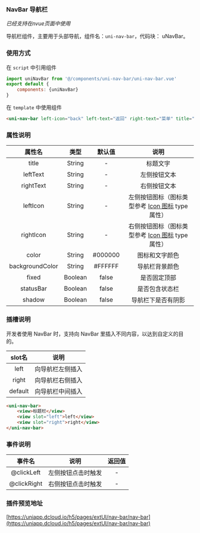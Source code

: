 

### NavBar 导航栏
*已经支持在nvue页面中使用*

导航栏组件，主要用于头部导航，组件名：``uni-nav-bar``，代码块： uNavBar。

### 使用方式

在 ``script`` 中引用组件 

```javascript
import uniNavBar from '@/components/uni-nav-bar/uni-nav-bar.vue'
export default {
    components: {uniNavBar}
}
```

在 ``template`` 中使用组件

```html
<uni-nav-bar left-icon="back" left-text="返回" right-text="菜单" title="导航栏组件"></uni-nav-bar>
```

### 属性说明

|属性名				|类型	|默认值	|说明																						|
|:-:				|:-:	|:-:	|:-:																						|
|title				|String	|-		|标题文字																					|
|leftText			|String	|-		|左侧按钮文本																				|
|rightText			|String	|-		|右侧按钮文本																				|
|leftIcon			|String	|-		|左侧按钮图标（图标类型参考 [Icon 图标](http://ext.dcloud.net.cn/plugin?id=28) type 属性）	|
|rightIcon			|String	|-		|右侧按钮图标（图标类型参考 [Icon 图标](http://ext.dcloud.net.cn/plugin?id=28) type 属性）	|
|color				|String	|#000000|图标和文字颜色																				|
|backgroundColor	|String	|#FFFFFF|导航栏背景颜色																				|
|fixed				|Boolean|false	|是否固定顶部																				|
|statusBar			|Boolean|false	|是否包含状态栏																			|
|shadow				|Boolean|false	|导航栏下是否有阴影																			|

### 插槽说明

开发者使用 NavBar 时，支持向 NavBar 里插入不同内容，以达到自定义的目的。

|slot名	|说明				|
|:-:	|:-:				|
|left	|向导航栏左侧插入	|
|right	|向导航栏右侧插入	|
|default|向导航栏中间插入	|

```html
<uni-nav-bar>
    <view>标题栏</view>
    <view slot="left">left</view>
    <view slot="right">right</view>
</uni-nav-bar>
```

### 事件说明

|事件名			|说明				|返回值	|
|:-:			|:-:				|:-:	|
|@clickLeft	|左侧按钮点击时触发	|-		|
|@clickRight	|右侧按钮点击时触发	|-		|

### 插件预览地址

[https://uniapp.dcloud.io/h5/pages/extUI/nav-bar/nav-bar](https://uniapp.dcloud.io/h5/pages/extUI/nav-bar/nav-bar)